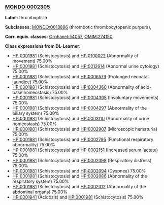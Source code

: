 
### [MONDO:0002305](http://purl.obolibrary.org/obo/MONDO_0002305)
**Label:** thrombophilia

**Subclasses:** [MONDO:0018896](http://purl.obolibrary.org/obo/MONDO_0018896) (thrombotic thrombocytopenic purpura), 

**Corr. equiv. classes:** [Orphanet:54057](http://www.orpha.net/ORDO/Orphanet_54057), [OMIM:274150](http://purl.obolibrary.org/obo/OMIM_274150), 

**Class expressions from DL-Learner:**

- [HP:0001981](http://purl.obolibrary.org/obo/HP_0001981) (Schistocytosis) and [HP:0100022](http://purl.obolibrary.org/obo/HP_0100022) (Abnormality of movement) 75.00%
- [HP:0001981](http://purl.obolibrary.org/obo/HP_0001981) (Schistocytosis) and [HP:0012614](http://purl.obolibrary.org/obo/HP_0012614) (Abnormal urine cytology) 75.00%
- [HP:0001981](http://purl.obolibrary.org/obo/HP_0001981) (Schistocytosis) and [HP:0006579](http://purl.obolibrary.org/obo/HP_0006579) (Prolonged neonatal jaundice) 75.00%
- [HP:0001981](http://purl.obolibrary.org/obo/HP_0001981) (Schistocytosis) and [HP:0004360](http://purl.obolibrary.org/obo/HP_0004360) (Abnormality of acid-base homeostasis) 75.00%
- [HP:0001981](http://purl.obolibrary.org/obo/HP_0001981) (Schistocytosis) and [HP:0004305](http://purl.obolibrary.org/obo/HP_0004305) (Involuntary movements) 75.00%
- [HP:0001981](http://purl.obolibrary.org/obo/HP_0001981) (Schistocytosis) and [HP:0004297](http://purl.obolibrary.org/obo/HP_0004297) (Abnormality of the biliary system) 75.00%
- [HP:0001981](http://purl.obolibrary.org/obo/HP_0001981) (Schistocytosis) and [HP:0003110](http://purl.obolibrary.org/obo/HP_0003110) (Abnormality of urine homeostasis) 75.00%
- [HP:0001981](http://purl.obolibrary.org/obo/HP_0001981) (Schistocytosis) and [HP:0002907](http://purl.obolibrary.org/obo/HP_0002907) (Microscopic hematuria) 75.00%
- [HP:0001981](http://purl.obolibrary.org/obo/HP_0001981) (Schistocytosis) and [HP:0002795](http://purl.obolibrary.org/obo/HP_0002795) (Functional respiratory abnormality) 75.00%
- [HP:0001981](http://purl.obolibrary.org/obo/HP_0001981) (Schistocytosis) and [HP:0002151](http://purl.obolibrary.org/obo/HP_0002151) (Increased serum lactate) 75.00%
- [HP:0001981](http://purl.obolibrary.org/obo/HP_0001981) (Schistocytosis) and [HP:0002098](http://purl.obolibrary.org/obo/HP_0002098) (Respiratory distress) 75.00%
- [HP:0001981](http://purl.obolibrary.org/obo/HP_0001981) (Schistocytosis) and [HP:0002094](http://purl.obolibrary.org/obo/HP_0002094) (Dyspnea) 75.00%
- [HP:0001981](http://purl.obolibrary.org/obo/HP_0001981) (Schistocytosis) and [HP:0002086](http://purl.obolibrary.org/obo/HP_0002086) (Abnormality of the respiratory system) 75.00%
- [HP:0001981](http://purl.obolibrary.org/obo/HP_0001981) (Schistocytosis) and [HP:0002012](http://purl.obolibrary.org/obo/HP_0002012) (Abnormality of the abdominal organs) 75.00%
- [HP:0001941](http://purl.obolibrary.org/obo/HP_0001941) (Acidosis) and [HP:0001981](http://purl.obolibrary.org/obo/HP_0001981) (Schistocytosis) 75.00%


